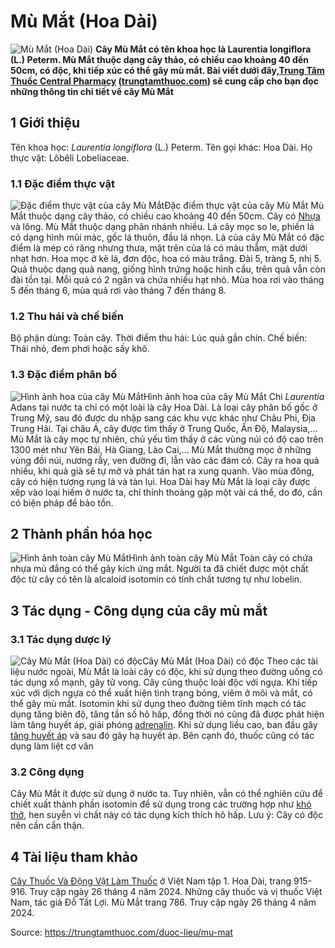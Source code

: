 # Mù Mắt (Hoa Dài)

![Mù Mắt \(Hoa Dài\)](https://trungtamthuoc.com/images/others/cay-mu-mat-0846.jpg)
**Cây Mù Mắt có tên khoa học là Laurentia longiflora (L.) Peterm. Mù Mắt thuộc dạng cây thảo, có chiều cao khoảng 40 đến 50cm, có độc, khi tiếp xúc có thể gây mù mắt. Bài viết dưới đây,[Trung Tâm Thuốc Central Pharmacy](https://trungtamthuoc.com/ "Trung Tâm Thuốc Central Pharmacy") ([trungtamthuoc.com](https://trungtamthuoc.com/ "trungtamthuoc.com")) sẽ cung cấp cho bạn đọc những thông tin chi tiết về cây Mù Mắt**
##  1 Giới thiệu
Tên khoa học: _Laurentia longiflora_ (L.) Peterm.
Tên gọi khác: Hoa Dài.
Họ thực vật: Lôbêli Lobeliaceae.
### 1.1 Đặc điểm thực vật
![Đặc điểm thực vật của cây Mù Mắt](https://trungtamthuoc.com/images/item/cay-mu-mat-0.jpg)Đặc điểm thực vật của cây Mù Mắt
Mù Mắt thuộc dạng cây thảo, có chiều cao khoảng 40 đến 50cm. Cây có [Nhựa](https://trungtamthuoc.com/hoat-chat/nhua "Nhựa") và lông. Mù Mắt thuộc dạng phân nhánh nhiều.
Lá cây mọc so le, phiến lá có dạng hình mũi mác, gốc lá thuôn, đầu lá nhọn. Lá của cây Mù Mắt có đặc điểm là mép có răng nhưng thưa, mặt trên của lá có màu thẫm, mặt dưới nhạt hơn.
Hoa mọc ở kẽ lá, đơn độc, hoa có màu trắng. Đài 5, tràng 5, nhị 5.
Quả thuộc dạng quả nang, giống hình trứng hoặc hình cầu, trên quả vẫn còn đài tồn tại. Mỗi quả có 2 ngăn và chứa nhiều hạt nhỏ.
Mùa hoa rơi vào tháng 5 đến tháng 6, mùa quả rơi vào tháng 7 đến tháng 8.
### 1.2 Thu hái và chế biến
Bộ phận dùng: Toàn cây.
Thời điểm thu hái: Lúc quả gần chín.
Chế biến: Thái nhỏ, đem phơi hoặc sấy khô.
### 1.3 Đặc điểm phân bố
![Hình ảnh hoa của cây Mù Mắt](https://trungtamthuoc.com/images/item/cay-mu-mat-1.jpg)Hình ảnh hoa của cây Mù Mắt
Chi _Laurentia_ Adans tại nước ta chỉ có một loài là cây Hoa Dài. Là loại cây phân bố gốc ở Trung Mỹ, sau đó được du nhập sang các khu vực khác như Châu Phi, Địa Trung Hải.
Tại châu Á, cây được tìm thấy ở Trung Quốc, Ấn Độ, Malaysia,...
Mù Mắt là cây mọc tự nhiên, chủ yếu tìm thấy ở các vùng núi có độ cao trên 1300 mét như Yên Bái, Hà Giang, Lào Cai,...
Mù Mắt thường mọc ở những vùng đồi núi, nương rẫy, ven đường đi, lẫn vào các đám cỏ.
Cây ra hoa quả nhiều, khi quả già sẽ tự mở và phát tán hạt ra xung quanh. Vào mùa đông, cây có hiện tượng rụng lá và tàn lụi.
Hoa Dài hay Mù Mắt là loại cây được xếp vào loại hiếm ở nước ta, chỉ thỉnh thoảng gặp một vài cá thể, do đó, cần có biện pháp để bảo tồn.
##  2 Thành phần hóa học
![Hình ảnh toàn cây Mù Mắt](https://trungtamthuoc.com/images/item/cay-mu-mat-2.jpg)Hình ảnh toàn cây Mù Mắt
Toàn cây có chứa nhựa mủ đắng có thể gây kích ứng mắt.
Người ta đã chiết được một chất độc từ cây có tên là alcaloid isotomin có tính chất tương tự như lobelin.
##  3 Tác dụng - Công dụng của cây mù mắt
### 3.1 Tác dụng dược lý
![Cây Mù Mắt \(Hoa Dài\) có độc](https://trungtamthuoc.com/images/item/cay-mu-mat-3.jpg)Cây Mù Mắt (Hoa Dài) có độc
Theo các tài liệu nước ngoài, Mù Mắt là loài cây có độc, khi sử dụng theo đường uống có tác dụng xổ mạnh, gây tử vong.
Cây cũng thuộc loài độc với ngựa. Khi tiếp xúc với dịch ngựa có thể xuất hiện tình trạng bỏng, viêm ở môi và mắt, có thể gây mù mắt.
Isotomin khi sử dụng theo đường tiêm tĩnh mạch có tác dụng tăng biên độ, tăng tần số hô hấp, đồng thời nó cũng đã được phát hiện làm tăng huyết áp, giải phóng [adrenalin](https://trungtamthuoc.com/hoat-chat/adrenalin "adrenalin"). Khi sử dụng liều cao, ban đầu gây [tăng huyết áp](https://trungtamthuoc.com/bai-viet/tang-huyet-ap-thong-tin-ve-benh-danh-cho-benh-nhan "tăng huyết áp") và sau đó gây hạ huyết áp. Bên cạnh đó, thuốc cũng có tác dụng làm liệt cơ vân
### 3.2 Công dụng
Cây Mù Mắt ít được sử dụng ở nước ta. Tuy nhiên, vẫn có thể nghiên cứu để chiết xuất thành phần isotomin để sử dụng trong các trường hợp như [khó thở](https://trungtamthuoc.com/bai-viet/huong-dan-chan-doan-va-xu-tri-tinh-trang-kho-tho "khó thở"), hen suyễn vì chất này có tác dụng kích thích hô hấp.
Lưu ý: Cây có độc nên cần cẩn thận.
##  4 Tài liệu tham khảo
[Cây Thuốc Và Động Vật Làm Thuốc](https://trungtamthuoc.com/bai-viet/doc-online-va-tai-mien-phi-pdf-sach-cay-thuoc-va-dong-vat-lam-thuoc-o-viet-nam "Cây Thuốc Và Động Vật Làm Thuốc") ở Việt Nam tập 1. Hoa Dài, trang 915-916. Truy cập ngày 26 tháng 4 năm 2024.
Những cây thuốc và vị thuốc Việt Nam, tác giả Đỗ Tất Lợi. Mù Mắt trang 786. Truy cập ngày 26 tháng 4 năm 2024.


Source: https://trungtamthuoc.com/duoc-lieu/mu-mat